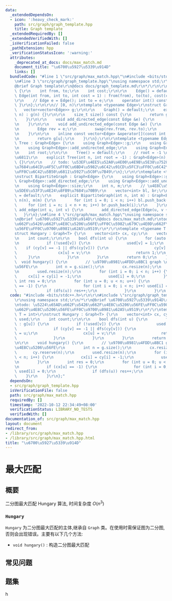```yaml
---
data:
  _extendedDependsOn:
  - icon: ':heavy_check_mark:'
    path: src/graph/graph_template.hpp
    title: Graph template
  _extendedRequiredBy: []
  _extendedVerifiedWith: []
  _isVerificationFailed: false
  _pathExtension: hpp
  _verificationStatusIcon: ':warning:'
  attributes:
    _deprecated_at_docs: docs/max_match.md
    document_title: "\u6700\u5927\u5339\u914D"
    links: []
  bundledCode: "#line 1 \"src/graph/max_match.hpp\"\n#include <bits/stdc++.h>\r\n\r\
    \n#line 3 \"src/graph/graph_template.hpp\"\nusing namespace std;\r\n\r\n/*\r\n\
    @brief Graph template\r\n@docs docs/graph_template.md\r\n*/\r\n\r\nstruct Edge\
    \ {\r\n    int from, to;\r\n    int cost;\r\n\r\n    Edge() = default;\r\n   \
    \ Edge(int from, int to, int cost = 1) : from(from), to(to), cost(cost) {}\r\n\
    \r\n    // Edge e = Edge(); int to = e;\r\n    operator int() const { return to;\
    \ }\r\n};\r\n\r\n// [0, n)\r\ntemplate <typename Edge>\r\nstruct Graph {\r\n \
    \   vector<vector<Edge>> g;\r\n\r\n    Graph() = default;\r\n    explicit Graph(int\
    \ n) : g(n) {}\r\n\r\n    size_t size() const {\r\n        return g.size();\r\n\
    \    }\r\n\r\n    void add_directed_edge(const Edge &e) {\r\n        g[e.from].push_back(e);\r\
    \n    }\r\n\r\n    void add_undirected_edge(const Edge &e) {\r\n        g[e.from].push_back(e);\r\
    \n        Edge rev = e;\r\n        swap(rev.from, rev.to);\r\n        g[rev.from].push_back(rev);\r\
    \n    }\r\n\r\n    inline const vector<Edge> &operator[](const int &u) const {\r\
    \n        return g[u];\r\n    }\r\n};\r\n\r\ntemplate <typename Edge>\r\nstruct\
    \ Tree : Graph<Edge> {\r\n    using Graph<Edge>::g;\r\n    using Graph<Edge>::add_directed_edge;\r\
    \n    using Graph<Edge>::add_undirected_edge;\r\n    using Graph<Edge>::size;\r\
    \n    int root;\r\n\r\n    Tree() = default;\r\n    // root = -1 \u4E3A\u65E0\u6839\
    \u6811\r\n    explicit Tree(int n, int root = -1) : Graph<Edge>(n), root(root)\
    \ {}\r\n\r\n    // todo: \u53EF\u4EE5\u52A0\u4E00\u4E9B\u5E38\u7528\u7684\u6811\
    \u7684\u64CD\u4F5C\uFF0C\u6BD4\u5982\u6C42\u91CD\u5FC3\uFF0C\u6C42\u76F4\u5F84\
    \uFF0C\u6C42\u5B50\u6811\u5927\u5C0F\u7B49\r\n};\r\n\r\ntemplate <typename Edge>\r\
    \nstruct BipartiteGraph : Graph<Edge> {\r\n    using Graph<Edge>::g;\r\n    using\
    \ Graph<Edge>::add_directed_edge;\r\n    using Graph<Edge>::add_undirected_edge;\r\
    \n    using Graph<Edge>::size;\r\n    int n, m;\r\n    // \u4E8C\u5206\u56FE\u7684\
    \u5DE6\u53F3\u4E24\u8FB9\u7684\u70B9\r\n    vector<int> bl, br;\r\n\r\n    BipartiteGraph()\
    \ = default;\r\n    explicit BipartiteGraph(int n, int m) : Graph<Edge>(n + m),\
    \ n(n), m(m) {\r\n        for (int i = 0; i < n; i++) bl.push_back(i);\r\n   \
    \     for (int i = n; i < n + m; i++) br.push_back(i);\r\n    }\r\n\r\n    void\
    \ add_edge(int u, int v) {\r\n        add_directed_edge(Edge(u, v + n));\r\n \
    \   }\r\n};\n#line 4 \"src/graph/max_match.hpp\"\nusing namespace std;\r\n/*\r\
    \n@brief \u6700\u5927\u5339\u914D\r\n@docs docs/max_match.md\r\ntodo: \u5224\u65AD\
    \u662F\u5426\u662F\u4E8C\u5206\u56FE\uFF0C\u5982\u679C\u4E0D\u662F\u4E8C\u5206\
    \u56FE\uFF0C\u9700\u8981\u62A5\u9519\r\n*/\r\ntemplate <typename T = int>\r\n\
    struct Hungary : Graph<T> {\r\n    vector<int> cx, cy;\r\n    vector<bool> used;\r\
    \n    int count;\r\n\r\n    bool dfs(int u) {\r\n        for (auto v : g[u]) {\r\
    \n            if (!used[v]) {\r\n                used[v] = 1;\r\n            \
    \    if (cy[v] == -1 || dfs(cy[v])) {\r\n                    cy[v] = u;\r\n  \
    \                  cx[u] = v;\r\n                    return 1;\r\n           \
    \     }\r\n            }\r\n        }\r\n        return 0;\r\n    }\r\n\r\n  \
    \  void hungary() {\r\n        // \u9700\u8981\u4FDD\u8BC1 graph \u4E3A\u4E8C\u5206\
    \u56FE\r\n        int n = g.size();\r\n        cx.resize(n);\r\n        cy.reserve(n);\r\
    \n        used.resize(n);\r\n        for (int i = 0; i < n; i++) {\r\n       \
    \     cx[i] = cy[i] = -1;\r\n            used[i] = 0;\r\n        }\r\n       \
    \ int res = 0;\r\n        for (int u = 0; u < n; u++) {\r\n            if (cx[u]\
    \ == -1) {\r\n                for (int i = 0; i < n; i++) used[i] = 0;\r\n   \
    \             if (dfs(u)) res++;\r\n            }\r\n        }\r\n    }\r\n};\n"
  code: "#include <bits/stdc++.h>\r\n\r\n#include \"src/graph/graph_template.hpp\"\
    \r\nusing namespace std;\r\n/*\r\n@brief \u6700\u5927\u5339\u914D\r\n@docs docs/max_match.md\r\
    \ntodo: \u5224\u65AD\u662F\u5426\u662F\u4E8C\u5206\u56FE\uFF0C\u5982\u679C\u4E0D\
    \u662F\u4E8C\u5206\u56FE\uFF0C\u9700\u8981\u62A5\u9519\r\n*/\r\ntemplate <typename\
    \ T = int>\r\nstruct Hungary : Graph<T> {\r\n    vector<int> cx, cy;\r\n    vector<bool>\
    \ used;\r\n    int count;\r\n\r\n    bool dfs(int u) {\r\n        for (auto v\
    \ : g[u]) {\r\n            if (!used[v]) {\r\n                used[v] = 1;\r\n\
    \                if (cy[v] == -1 || dfs(cy[v])) {\r\n                    cy[v]\
    \ = u;\r\n                    cx[u] = v;\r\n                    return 1;\r\n\
    \                }\r\n            }\r\n        }\r\n        return 0;\r\n    }\r\
    \n\r\n    void hungary() {\r\n        // \u9700\u8981\u4FDD\u8BC1 graph \u4E3A\
    \u4E8C\u5206\u56FE\r\n        int n = g.size();\r\n        cx.resize(n);\r\n \
    \       cy.reserve(n);\r\n        used.resize(n);\r\n        for (int i = 0; i\
    \ < n; i++) {\r\n            cx[i] = cy[i] = -1;\r\n            used[i] = 0;\r\
    \n        }\r\n        int res = 0;\r\n        for (int u = 0; u < n; u++) {\r\
    \n            if (cx[u] == -1) {\r\n                for (int i = 0; i < n; i++)\
    \ used[i] = 0;\r\n                if (dfs(u)) res++;\r\n            }\r\n    \
    \    }\r\n    }\r\n};"
  dependsOn:
  - src/graph/graph_template.hpp
  isVerificationFile: false
  path: src/graph/max_match.hpp
  requiredBy: []
  timestamp: '2022-10-12 22:34:49+08:00'
  verificationStatus: LIBRARY_NO_TESTS
  verifiedWith: []
documentation_of: src/graph/max_match.hpp
layout: document
redirect_from:
- /library/src/graph/max_match.hpp
- /library/src/graph/max_match.hpp.html
title: "\u6700\u5927\u5339\u914D"
---
```

# 最大匹配

## 概要
二分图最大匹配 Hungary 算法, 时间复杂度 $O(n^3)$
### `Hungary`
`Hungary` 为二分图最大匹配的主体,继承自 `Graph` 类。在使用时需保证图为二分图,否则会出现错误。主要有以下几个方法:
- `void hungary()` : 构造二分图最大匹配



## 常见问题

## 题集
h